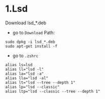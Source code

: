 # 1.Lsd
Download lsd_*.deb
- go to `Download` Path:
```
sudo dpkg -i lsd_*.deb
sudo apt-get install -f
```
- go to `.zshrc`
```
alias ls=lsd
alias ll="lsd -l"
alias la="lsd -a"
alias lla="lsd -al"
alias lt="lsd --tree --depth 1"
alias lp="lsd --classic"
alias ltp="lsd --classic --tree --depth 1"
```
